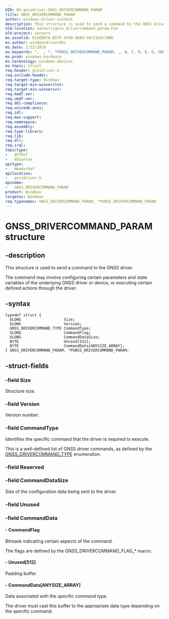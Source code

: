 ```yaml
---
UID: NS:gnssdriver.GNSS_DRIVERCOMMAND_PARAM
title: GNSS_DRIVERCOMMAND_PARAM
author: windows-driver-content
description: This structure is used to send a command to the GNSS driver.
old-location: sensors\gnss_drivercommand_param.htm
old-project: sensors
ms.assetid: EC6EDD7A-B57F-4350-9EB9-56721EAC19BD
ms.author: windowsdriverdev
ms.date: 2/22/2018
ms.keywords: ",  , *, *PGNSS_DRIVERCOMMAND_PARAM, ,, A, C, D, E, G, GNSS_DRIVERCOMMAND_PARAM, GNSS_DRIVERCOMMAND_PARAM structure [Sensor Devices], I, M, N, O, P, PGNSS_DRIVERCOMMAND_PARAM, PGNSS_DRIVERCOMMAND_PARAM structure pointer [Sensor Devices], R, S, V, _, gnssdriver/GNSS_DRIVERCOMMAND_PARAM, gnssdriver/PGNSS_DRIVERCOMMAND_PARAM, sensors.gnss_drivercommand_param"
ms.prod: windows-hardware
ms.technology: windows-devices
ms.topic: struct
req.header: gnssdriver.h
req.include-header: 
req.target-type: Windows
req.target-min-winverclnt: 
req.target-min-winversvr: 
req.kmdf-ver: 
req.umdf-ver: 
req.ddi-compliance: 
req.unicode-ansi: 
req.idl: 
req.max-support: 
req.namespace: 
req.assembly: 
req.type-library: 
req.lib: 
req.dll: 
req.irql: 
topictype:
-	APIRef
-	kbSyntax
apitype:
-	HeaderDef
apilocation:
-	gnssdriver.h
apiname:
-	GNSS_DRIVERCOMMAND_PARAM
product: Windows
targetos: Windows
req.typenames: GNSS_DRIVERCOMMAND_PARAM, *PGNSS_DRIVERCOMMAND_PARAM
---
```


# GNSS_DRIVERCOMMAND_PARAM structure


## -description


This structure is used to send a command to the GNSS driver.

The command may involve configuring certain parameters and state variables of the underlying GNSS driver or device, or executing certain defined actions through the driver.


## -syntax


````
typedef struct {
  ULONG                   Size;
  ULONG                   Version;
  GNSS_DRIVERCOMMAND_TYPE CommandType;
  ULONG                   CommandFlag;
  ULONG                   CommandDataSize;
  BYTE                    Unused[512];
  BYTE                    CommandData[ANYSIZE_ARRAY];
} GNSS_DRIVERCOMMAND_PARAM, *PGNSS_DRIVERCOMMAND_PARAM;
````


## -struct-fields




### -field Size

Structure size.


### -field Version

Version number.


### -field CommandType

Identifies the specific command that the driver is required to execute.

This is a well-defined list of GNSS driver commands, as defined by the <a href="..\gnssdriver\ne-gnssdriver-gnss_drivercommand_type.md">GNSS_DRIVERCOMMAND_TYPE</a> enumeration.


### -field Reserved

 


### -field CommandDataSize

Size of the configuration data being sent to the driver.


### -field Unused

 


### -field CommandData

 




#### - CommandFlag

Bitmask indicating certain aspects of the command.

The flags are defined by the GNSS_DRIVERCOMMAND_FLAG_* macro.


#### - Unused[512]

Padding buffer.


#### - CommandData[ANYSIZE_ARRAY]

Data associated with the specific command type.

The driver must cast this buffer to the appropriate data type depending on the specific command.

